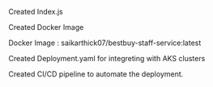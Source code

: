 Created Index.js 

Created Docker Image

Docker Image : saikarthick07/bestbuy-staff-service:latest 

Created Deployment.yaml for integreting with AKS clusters

Created CI/CD pipeline to automate the deployment.

